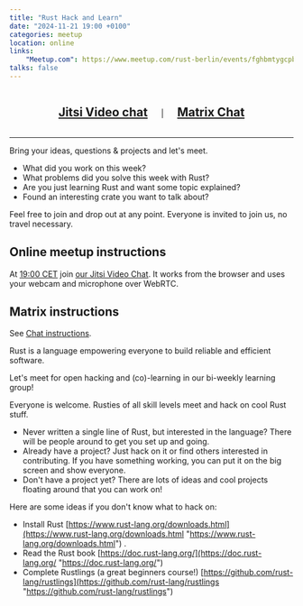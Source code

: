 ```yaml
---
title: "Rust Hack and Learn"
date: "2024-11-21 19:00 +0100"
categories: meetup
location: online
links:
    "Meetup.com": https://www.meetup.com/rust-berlin/events/fghbmtygcpbcc/
talks: false
---
```


<center>
    <h2 style="display: inline-block; padding: 0 20px;"><a href="https://meet.jit.si/RustHackAndLearnBerlin">Jitsi Video chat</a></h2>
    |
    <h2 style="display: inline-block; padding: 0 20px;"><a href="https://matrix.to/#/!xycQxSjSAvEezkyztA:chat.berline.rs">Matrix Chat</a></h2>
</center>

---

Bring your ideas, questions & projects and let's meet.

* What did you work on this week?
* What problems did you solve this week with Rust?
* Are you just learning Rust and want some topic explained?
* Found an interesting crate you want to talk about?

Feel free to join and drop out at any point.
Everyone is invited to join us, no travel necessary.

## Online meetup instructions

At [19:00 CET](https://time.is/1900_20_Dec_2022_in_Berlin/UTC/San_Francisco/City_of_London,_Greater_London,_England,_United_Kingdom/Tokyo/Rio_de_Janeiro?Rust__Hack%27n%27Learn) join [our Jitsi Video Chat](https://meet.jit.si/RustHackAndLearnBerlin).
It works from the browser and uses your webcam and microphone over WebRTC.

## Matrix instructions

See [Chat instructions](/chat/).

Rust is a language empowering everyone to build reliable and efficient software.

Let's meet for open hacking and (co)-learning in our bi-weekly learning group!

Everyone is welcome. Rusties of all skill levels meet and hack on cool Rust stuff.

- Never written a single line of Rust, but interested in the language? There will be people around to get you set up and going.
- Already have a project? Just hack on it or find others interested in contributing. If you have something working, you can put it on the big screen and show everyone.
- Don't have a project yet? There are lots of ideas and cool projects floating around that you can work on!

Here are some ideas if you don't know what to hack on:

- Install Rust [https://www.rust-lang.org/downloads.html](https://www.rust-lang.org/downloads.html "https://www.rust-lang.org/downloads.html") .
- Read the Rust book [https://doc.rust-lang.org/](https://doc.rust-lang.org/ "https://doc.rust-lang.org/")
- Complete Rustlings (a great beginners course!) [https://github.com/rust-lang/rustlings](https://github.com/rust-lang/rustlings "https://github.com/rust-lang/rustlings")
